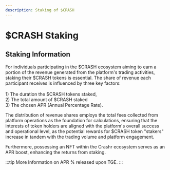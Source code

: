 ```yaml
---
description: Staking of $CRASH
---
```


# $CRASH Staking

## Staking Information

For individuals participating in the $CRASH ecosystem aiming to earn a portion of the revenue generated from the platform's trading activities, staking their $CRASH tokens is essential. The share of revenue each participant receives is influenced by three key factors: \
\
1\) The duration the $CRASH tokens staked, \
2\) The total amount of $CRASH staked \
3\) The chosen APR (Annual Percentage Rate).&#x20;

The distribution of revenue shares employs the total fees collected from platform operations as the foundation for calculations, ensuring that the interests of token holders are aligned with the platform's overall success and operational level, as the potential rewards for $CRASH token "stakers" increase in tandem with the trading volume and platform engagement.

Furthermore, possessing an NFT within the Crashr ecosystem serves as an APR boost, enhancing the returns from staking.&#x20;

:::tip
More Information on APR % released upon TGE.&#x20;
:::
